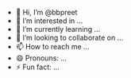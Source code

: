 - 👋 Hi, I’m @bbpreet
- 👀 I’m interested in ...
- 🌱 I’m currently learning ...
- 💞️ I’m looking to collaborate on ...
- 📫 How to reach me ...
- 😄 Pronouns: ...
- ⚡ Fun fact: ...

<!---
bbpreet/bbpreet is a ✨ special ✨ repository because its `README.md` (this file) appears on your GitHub profile.
You can click the Preview link to take a look at your changes.
--->
